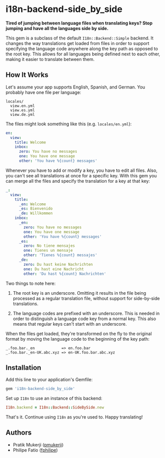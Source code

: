 # i18n-backend-side\_by\_side

**Tired of jumping between language files when translating keys? Stop jumping
and have all the languages side by side.**

This gem is a subclass of the default `I18n::Backend::Simple` backend. It
changes the way translations get loaded from files in order to support
specifying the language code anywhere along the key path as opposed to the root
key. This allows for all languages being defined next to each other,
making it easier to translate between them.

## How It Works

Let's assume your app supports English, Spanish, and German. You probably have
one file per language:

```
locales/
  view.en.yml
  view.es.yml
  view.de.yml
```

The files might look something like this (e.g. `locales/en.yml`):

```yaml
en:
  view:
    title: Welcome
    inbox:
      zero: You have no messages
      one: You have one message
      other: 'You have %{count} messages'
```

Whenever you have to add or modify a key, you have to edit all files. Also, you
can't see all translations at once for a specific key. With this gem you can
merge all the files and specify the translation for a key at that key:

```yaml
_:
  view:
    title:
      _en: Welcome
      _es: Bienvenido
      _de: Willkommen
    inbox:
      _en:
        zero: You have no messages
        one: You have one message
        other: 'You have %{count} messages'
      _es:
        zero: No tiene mensajes
        one: Tienes un mensaje
        other: 'Tienes %{count} messajes'
      _de:
        zero: Du hast keine Nachrichten
        one: Du hast eine Nachricht
        other: 'Du hast %{count} Nachrichten'
```

Two things to note here:

1. The root key is an underscore. Omitting it results in the file being
   processed as a regular translation file, without support for side-by-side
   translations.

2. The language codes are prefixed with an underscore. This is needed in order
   to distinguish a language code key from a normal key. This also means that
   regular keys can't start with an underscore.

When the files get loaded, they're transformed on the fly to the original format
by moving the language code to the beginning of the key path:

```
_.foo.bar._en            => en.foo.bar
_.foo.bar._en-UK.abc.xyz => en-UK.foo.bar.abc.xyz
```

## Installation

Add this line to your application's Gemfile:

```ruby
gem 'i18n-backend-side_by_side'
```

Set up `I18n` to use an instance of this backend:

```ruby
I18n.backend = I18n::Backend::SideBySide.new
```

That's it. Continue using `I18n` as you're used to. Happy translating!

## Authors

- Pratik Mukerji ([pmukerji](https://github.com/pmukerji))
- Philipe Fatio ([fphilipe](https://github.com/fphilipe))
